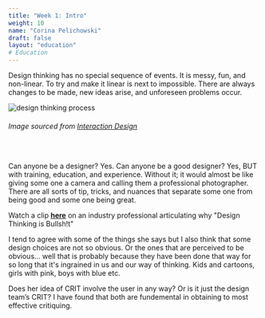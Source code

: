 ```yaml
---
title: "Week 1: Intro"
weight: 10
name: "Corina Pelichowski"
draft: false
layout: "education"
# Education
---
```

<div class="container">
    <p>
        Design thinking has no special sequence of events. It is messy, fun, and non-linear. To try and make it linear is next to impossible. There are always changes to be made, new ideas arise, and unforeseen problems occur.
    </p>
    <!--IMAGE-->
    <div class="row">
        <div class="col">
            <img src="/img/master_of_design/masters_dt/dt_1_1.jpg" alt="design thinking process">
        </div>
    </div>
    <!--/IMAGE-->
    <h6 class="text-center">
        Image sourced from
        <a href=https://www.interaction-design.org/literature/article/5-stages-in-the-design-thinking-process>Interaction Design</a>
    </h6>
    <br>
    <p>
        Can anyone be a designer? Yes.
        Can anyone be a good designer? Yes, BUT with training, education, and experience. Without it; it would almost be like giving some one a camera and calling them a professional photographer. There are all sorts of tip, tricks, and nuances that separate some one from being good and some one being great.
    </p>
    <p>
        Watch a clip <b><a href="https://www.youtube.com/watch?v=_raleGrTdUg&t=571s">here</a></b> on an industry professional articulating why "Design Thinking is Bullsh!t"
    </p>
    <p>
        I tend to agree with some of the things she says but I also think that some design choices are not so obvious.  Or the ones that are perceived to be obvious… well that is probably because they have been done that way for so long that it's ingrained in us and our way of thinking. Kids and cartoons, girls with pink, boys with blue etc.
    </p>
    <p>
        Does her idea of CRIT involve the user in any way? Or is it just the design team’s CRIT? I have found that both are fundemental in obtaining to most effective critiquing.
    </p>
</div>